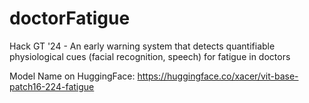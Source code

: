 # doctorFatigue
Hack GT '24 - An early warning system that detects quantifiable physiological cues (facial recognition, speech) for fatigue in doctors

Model Name on HuggingFace: https://huggingface.co/xacer/vit-base-patch16-224-fatigue
